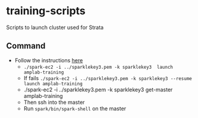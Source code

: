 training-scripts
================

Scripts to launch cluster used for Strata

## Command 
* Follow the instructions [here](http://ampcamp.berkeley.edu/big-data-mini-course/launching-a-bdas-cluster-on-ec2.html)
  * `./spark-ec2 -i ../sparklekey3.pem -k sparklekey3  launch amplab-training`
  * If fails `./spark-ec2 -i ../sparklekey3.pem -k sparklekey3 --resume  launch amplab-training`
  * ./spark-ec2 -i ../sparklekey3.pem -k sparklekey3 get-master amplab-training
  * Then ssh into the master
  * Run `spark/bin/spark-shell` on the master
  
  

